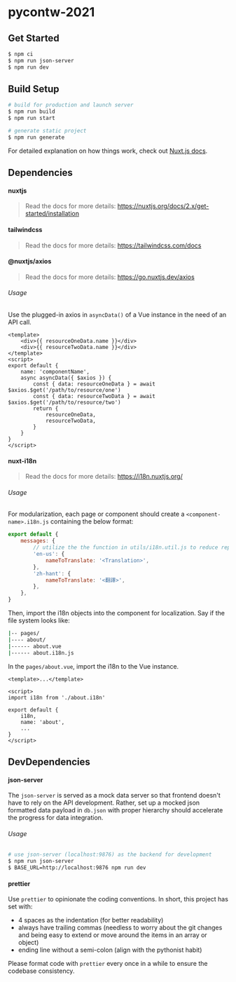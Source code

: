 # pycontw-2021

## Get Started

```bash
$ npm ci
$ npm run json-server
$ npm run dev
```

## Build Setup

```bash
# build for production and launch server
$ npm run build
$ npm run start

# generate static project
$ npm run generate
```

For detailed explanation on how things work, check out [Nuxt.js docs](https://nuxtjs.org).

## Dependencies

#### nuxtjs

> Read the docs for more details: https://nuxtjs.org/docs/2.x/get-started/installation

#### tailwindcss

> Read the docs for more details: https://tailwindcss.com/docs

#### @nuxtjs/axios

> Read the docs for more details: https://go.nuxtjs.dev/axios

###### Usage

Use the plugged-in axios in `asyncData()` of a Vue instance in the need of an API call.

```vue
<template>
    <div>{{ resourceOneData.name }}</div>
    <div>{{ resourceTwoData.name }}</div>
</template>
<script>
export default {
    name: 'componentName',
    async asyncData({ $axios }) {
        const { data: resourceOneData } = await $axios.$get('/path/to/resource/one')
        const { data: resourceTwoData } = await $axios.$get('/path/to/resource/two')
        return {
            resourceOneData,
            resourceTwoData,
        }
    }
}
</script>
```

#### nuxt-i18n

> Read the docs for more details: https://i18n.nuxtjs.org/

###### Usage

For modularization, each page or component should create a `<component-name>.i18n.js` containing
the below format:

```js
export default {
    messages: {
        // utilize the the function in utils/i18n.util.js to reduce repetitive code
        'en-us': {
            nameToTranslate: '<Translation>',
        },
        'zh-hant': {
            nameToTranslate: '<翻譯>',
        },
    },
}
```

Then, import the i18n objects into the component for localization. Say if the file system looks like:

```bash
|-- pages/
|---- about/
|------ about.vue
|------ about.i18n.js
```

In the `pages/about.vue`, import the i18n to the Vue instance.

```vue
<template>...</template>

<script>
import i18n from './about.i18n'

export default {
    i18n,
    name: 'about',
    ...
}
</script>
```

## DevDependencies

#### json-server

The `json-server` is served as a mock data server so that frontend doesn't have to rely on the API
development. Rather, set up a mocked json formatted data payload in `db.json` with proper hierarchy
should accelerate the progress for data integration.

###### Usage

```bash
# use json-server (localhost:9876) as the backend for development
$ npm run json-server
$ BASE_URL=http://localhost:9876 npm run dev
```

#### prettier

Use `prettier` to opinionate the coding conventions. In short, this project has set with:

-   4 spaces as the indentation (for better readability)
-   always have trailing commas (needless to worry about the git changes and being easy to extend or
    move around the items in an array or object)
-   ending line without a semi-colon (align with the pythonist habit)

Please format code with `prettier` every once in a while to ensure the codebase consistency. 
